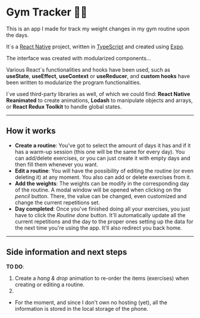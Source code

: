 # Gym Tracker 🏋️‍♀️

This is an app I made for track my weight changes in my gym routine upon the days.

It´s a [React Native](https://reactnative.dev/) project, written in [TypeScript](https://typescript.org) and created using [Expo](https://expo.dev).

The interface was created with modularized components...

Various React´s functionalities and hooks have been used, such as **useState**, **useEffect**, **useContext** or **useReducer**, and **custom hooks** have been written to modularize the program functionalities.

I´ve used third-party libraries as well, of which we could find: **React Native Reanimated** to create animations, **Lodash** to manipulate objects and arrays, or **React Redux Toolkit** to handle global states.

---

## How it works

- **Create a routine**: You've got to select the amount of days it has and if it has a warm-up session (this one will be the same for every day). You can add/delete exercises, or you can just create it with empty days and then fill them whenever you want.
- **Edit a routine**: You will have the possibility of editing the routine (or even deleting it) at any moment. You also can add or delete exercises from it.
- **Add the weights**: The weights can be modify in the corresponding day of the routine. A modal window will be opened when clicking on the _pencil_ button. There, the value can be changed, even customized and change the current repetitions set.
- **Day completed**: Once you've finished doing all your exercises, you just have to click the _Routine done_ button. It'll automatically update all the current repetitions and the day to the proper ones setting up the data for the next time you're using the app. It'll also redirect you back home.

---

## Side information and next steps

**TO DO**:

1.  Create a _hang & drop_ animation to re-order the items (exercises) when creating or editing a routine.
2.

- For the moment, and since I don't own no hosting (yet), all the information is stored in the local storage of the phone.
